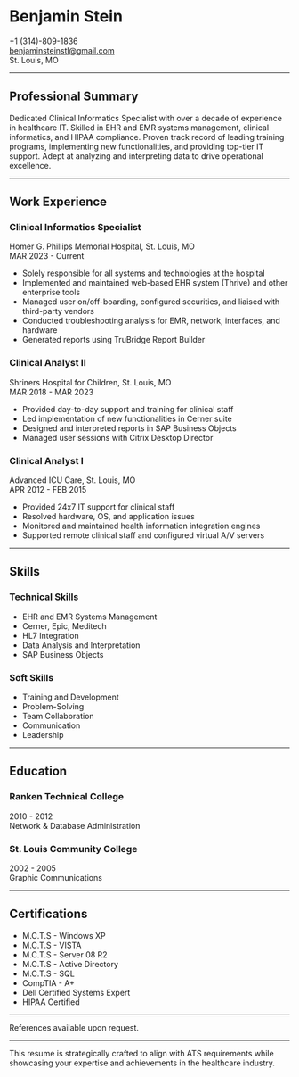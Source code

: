 # Benjamin Stein

+1 (314)-809-1836  
benjaminsteinstl@gmail.com  
St. Louis, MO

---

## Professional Summary

Dedicated Clinical Informatics Specialist with over a decade of experience in healthcare IT. Skilled in EHR and EMR systems management, clinical informatics, and HIPAA compliance. Proven track record of leading training programs, implementing new functionalities, and providing top-tier IT support. Adept at analyzing and interpreting data to drive operational excellence.

---

## Work Experience

### Clinical Informatics Specialist  
Homer G. Phillips Memorial Hospital, St. Louis, MO  
MAR 2023 - Current

- Solely responsible for all systems and technologies at the hospital
- Implemented and maintained web-based EHR system (Thrive) and other enterprise tools
- Managed user on/off-boarding, configured securities, and liaised with third-party vendors
- Conducted troubleshooting analysis for EMR, network, interfaces, and hardware
- Generated reports using TruBridge Report Builder

### Clinical Analyst II  
Shriners Hospital for Children, St. Louis, MO  
MAR 2018 - MAR 2023

- Provided day-to-day support and training for clinical staff
- Led implementation of new functionalities in Cerner suite
- Designed and interpreted reports in SAP Business Objects
- Managed user sessions with Citrix Desktop Director

### Clinical Analyst I  
Advanced ICU Care, St. Louis, MO  
APR 2012 - FEB 2015

- Provided 24x7 IT support for clinical staff
- Resolved hardware, OS, and application issues
- Monitored and maintained health information integration engines
- Supported remote clinical staff and configured virtual A/V servers

---

## Skills

### Technical Skills
- EHR and EMR Systems Management
- Cerner, Epic, Meditech
- HL7 Integration
- Data Analysis and Interpretation
- SAP Business Objects

### Soft Skills
- Training and Development
- Problem-Solving
- Team Collaboration
- Communication
- Leadership

---

## Education

### Ranken Technical College  
2010 - 2012  
Network & Database Administration

### St. Louis Community College  
2002 - 2005  
Graphic Communications

---

## Certifications

- M.C.T.S - Windows XP
- M.C.T.S - VISTA
- M.C.T.S - Server 08 R2
- M.C.T.S - Active Directory
- M.C.T.S - SQL
- CompTIA - A+
- Dell Certified Systems Expert
- HIPAA Certified

---

References available upon request.

---

This resume is strategically crafted to align with ATS requirements while showcasing your expertise and achievements in the healthcare industry.